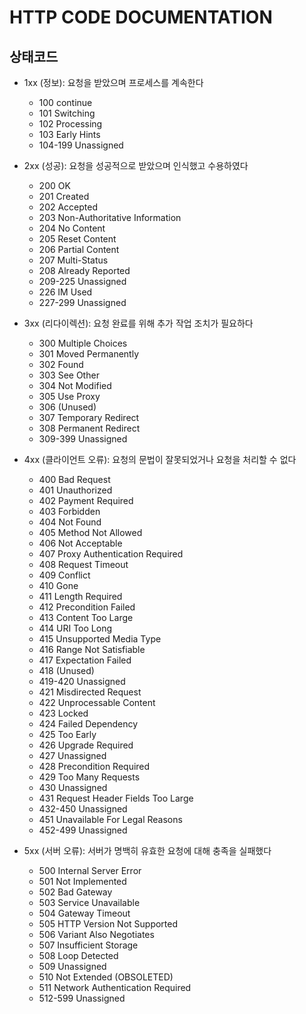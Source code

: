 # HTTP CODE DOCUMENTATION 

## 상태코드
- 1xx (정보): 요청을 받았으며 프로세스를 계속한다
    - 100	continue
    - 101	Switching
    - 102	Processing
    - 103	Early Hints
    - 104-199	Unassigned	
- 2xx (성공): 요청을 성공적으로 받았으며 인식했고 수용하였다
    - 200	OK
    - 201	Created
    - 202	Accepted
    - 203	Non-Authoritative Information
    - 204	No Content
    - 205	Reset Content
    - 206	Partial Content
    - 207	Multi-Status
    - 208	Already Reported
    - 209-225	Unassigned
    - 226	IM Used
    - 227-299	Unassigned

- 3xx (리다이렉션): 요청 완료를 위해 추가 작업 조치가 필요하다
    - 300	Multiple Choices
    - 301	Moved Permanently
    - 302	Found
    - 303	See Other
    - 304	Not Modified
    - 305	Use Proxy
    - 306	(Unused)
    - 307	Temporary Redirect
    - 308	Permanent Redirect
    - 309-399	Unassigned	

- 4xx (클라이언트 오류): 요청의 문법이 잘못되었거나 요청을 처리할 수 없다
    - 400	Bad Request
    - 401	Unauthorized
    - 402	Payment Required
    - 403	Forbidden
    - 404	Not Found
    - 405	Method Not Allowed
    - 406	Not Acceptable
    - 407	Proxy Authentication Required
    - 408	Request Timeout
    - 409	Conflict
    - 410	Gone
    - 411	Length Required
    - 412	Precondition Failed
    - 413	Content Too Large
    - 414	URI Too Long
    - 415	Unsupported Media Type
    - 416	Range Not Satisfiable
    - 417	Expectation Failed
    - 418	(Unused)
    - 419-420	Unassigned	
    - 421	Misdirected Request
    - 422	Unprocessable Content
    - 423	Locked
    - 424	Failed Dependency
    - 425	Too Early
    - 426	Upgrade Required
    - 427	Unassigned	
    - 428	Precondition Required
    - 429	Too Many Requests
    - 430	Unassigned	
    - 431	Request Header Fields Too Large
    - 432-450	Unassigned
    - 451	Unavailable For Legal Reasons
    - 452-499	Unassigned

- 5xx (서버 오류): 서버가 명백히 유효한 요청에 대해 충족을 실패했다
    -  500	Internal Server Error
    -  501	Not Implemented
    -  502	Bad Gateway
    -  503	Service Unavailable
    -  504	Gateway Timeout
    -  505	HTTP Version Not Supported
    -  506	Variant Also Negotiates
    -  507	Insufficient Storage
    -  508	Loop Detected
    -  509	Unassigned	
    -  510	Not Extended (OBSOLETED)
    -  511	Network Authentication Required
    -  512-599	Unassigned
